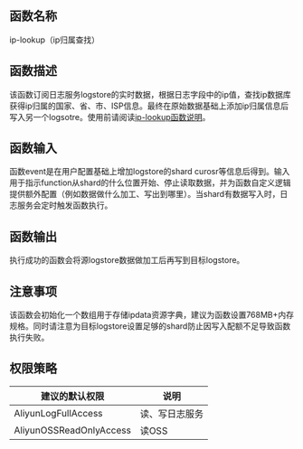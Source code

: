 ## 函数名称 

ip-lookup（ip归属查找）

## 函数描述 

该函数订阅日志服务logstore的实时数据，根据日志字段中的ip值，查找ip数据库获得ip归属的国家、省、市、ISP信息。最终在原始数据基础上添加ip归属信息后写入另一个logsotre。使用前请阅读<a href="https://github.com/aliyun/aliyun-log-fc-functions/blob/master/ip_lookup/README.md" target="#">ip-lookup函数说明</a>。 

## 函数输入

函数event是在用户配置基础上增加logstore的shard curosr等信息后得到。输入用于指示function从shard的什么位置开始、停止读取数据，并为函数自定义逻辑提供额外配置（例如数据做什么加工、写出到哪里）。当shard有数据写入时，日志服务会定时触发函数执行。

## 函数输出

执行成功的函数会将源logstore数据做加工后再写到目标logstore。

## 注意事项 

该函数会初始化一个数组用于存储ipdata资源字典，建议为函数设置768MB+内存规格。同时请注意为目标logstore设置足够的shard防止因写入配额不足导致函数执行失败。

## 权限策略

| 建议的默认权限 | 说明 |
|--------------|-----|
| AliyunLogFullAccess | 读、写日志服务 |
| AliyunOSSReadOnlyAccess | 读OSS |

